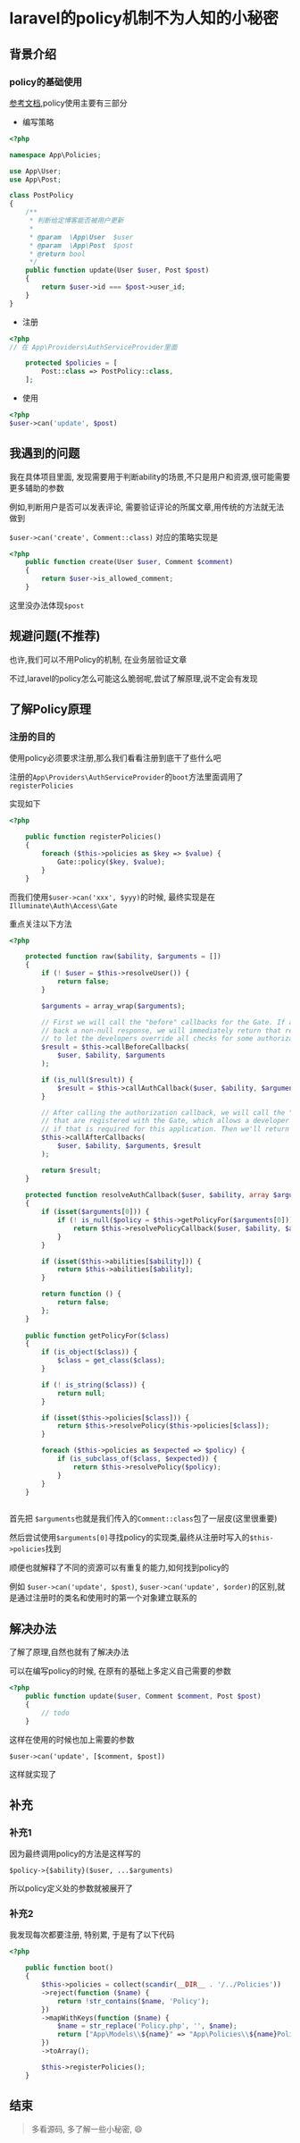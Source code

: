 # laravel的policy机制不为人知的小秘密
## 背景介绍
### policy的基础使用
[参考文档](http://d.laravel-china.org/docs/5.4/authorization#authorizing-actions-using-policies),policy使用主要有三部分

- 编写策略

```php
<?php

namespace App\Policies;

use App\User;
use App\Post;

class PostPolicy
{
    /**
     * 判断给定博客能否被用户更新
     *
     * @param  \App\User  $user
     * @param  \App\Post  $post
     * @return bool
     */
    public function update(User $user, Post $post)
    {
        return $user->id === $post->user_id;
    }
}

```

- 注册

```php
<?php
// 在 App\Providers\AuthServiceProvider里面

    protected $policies = [
        Post::class => PostPolicy::class,
    ];
```

- 使用

```php
<?php
$user->can('update', $post)

```

## 我遇到的问题
我在具体项目里面, 发现需要用于判断ability的场景,不只是用户和资源,很可能需要更多辅助的参数

例如,判断用户是否可以发表评论, 需要验证评论的所属文章,用传统的方法就无法做到

``` $user->can('create', Comment::class) ``` 对应的策略实现是

```php
<?php
    public function create(User $user, Comment $comment)
    {
        return $user->is_allowed_comment;
    }

```

这里没办法体现```$post```

## 规避问题(不推荐)
也许,我们可以不用Policy的机制, 在业务层验证文章

不过,laravel的policy怎么可能这么脆弱呢,尝试了解原理,说不定会有发现

## 了解Policy原理
### 注册的目的
使用policy必须要求注册,那么我们看看注册到底干了些什么吧

注册的```App\Providers\AuthServiceProvider```的```boot```方法里面调用了```registerPolicies```

实现如下
```php
<?php

    public function registerPolicies()
    {
        foreach ($this->policies as $key => $value) {
            Gate::policy($key, $value);
        }
    }

```

而我们使用```$user->can('xxx', $yyy)```的时候, 最终实现是在```Illuminate\Auth\Access\Gate```

重点关注以下方法
```php
<?php

    protected function raw($ability, $arguments = [])
    {
        if (! $user = $this->resolveUser()) {
            return false;
        }

        $arguments = array_wrap($arguments);

        // First we will call the "before" callbacks for the Gate. If any of these give
        // back a non-null response, we will immediately return that result in order
        // to let the developers override all checks for some authorization cases.
        $result = $this->callBeforeCallbacks(
            $user, $ability, $arguments
        );

        if (is_null($result)) {
            $result = $this->callAuthCallback($user, $ability, $arguments);
        }

        // After calling the authorization callback, we will call the "after" callbacks
        // that are registered with the Gate, which allows a developer to do logging
        // if that is required for this application. Then we'll return the result.
        $this->callAfterCallbacks(
            $user, $ability, $arguments, $result
        );

        return $result;
    }
    
    protected function resolveAuthCallback($user, $ability, array $arguments)
    {
        if (isset($arguments[0])) {
            if (! is_null($policy = $this->getPolicyFor($arguments[0]))) {
                return $this->resolvePolicyCallback($user, $ability, $arguments, $policy);
            }
        }

        if (isset($this->abilities[$ability])) {
            return $this->abilities[$ability];
        }

        return function () {
            return false;
        };
    }
    
    public function getPolicyFor($class)
    {
        if (is_object($class)) {
            $class = get_class($class);
        }

        if (! is_string($class)) {
            return null;
        }

        if (isset($this->policies[$class])) {
            return $this->resolvePolicy($this->policies[$class]);
        }

        foreach ($this->policies as $expected => $policy) {
            if (is_subclass_of($class, $expected)) {
                return $this->resolvePolicy($policy);
            }
        }
    }
    
```


首先把 ```$arguments```也就是我们传入的```Comment::class```包了一层皮(这里很重要)

然后尝试使用```$arguments[0]```寻找policy的实现类,最终从注册时写入的```$this->policies```找到

顺便也就解释了不同的资源可以有重复的能力,如何找到policy的

例如 ```$user->can('update', $post)```, ```$user->can('update', $order)```的区别,就是通过注册时的类名和使用时的第一个对象建立联系的


## 解决办法

了解了原理,自然也就有了解决办法

可以在编写policy的时候, 在原有的基础上多定义自己需要的参数
```php
<?php
    public function update($user, Comment $comment, Post $post)
    {
		// todo
    }
```

这样在使用的时候也加上需要的参数

```
$user->can('update', [$comment, $post])
```

这样就实现了

## 补充
### 补充1
因为最终调用policy的方法是这样写的

`$policy->{$ability}($user, ...$arguments)`

所以policy定义处的参数就被展开了


### 补充2
我发现每次都要注册, 特别累, 于是有了以下代码

```php
<?php

    public function boot()
    {
        $this->policies = collect(scandir(__DIR__ . '/../Policies'))
        ->reject(function ($name) {
            return !str_contains($name, 'Policy');
        })
        ->mapWithKeys(function ($name) {
            $name = str_replace('Policy.php', '', $name);
            return ["App\Models\\${name}" => "App\Policies\\${name}Policy"];
        })
        ->toArray();

        $this->registerPolicies();
	}
```

## 结束
> 多看源码, 多了解一些小秘密, 😄
